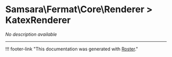 # Samsara\Fermat\Core\Renderer > KatexRenderer

*No description available*



---
!!! footer-link "This documentation was generated with [Roster](https://jordanrl.github.io/Roster/)."